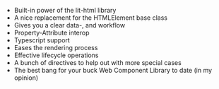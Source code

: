 + Built-in power of the lit-html library
+ A nice replacement for the HTMLElement base class
+ Gives you a clear data-, and workflow
+ Property-Attribute interop
+ Typescript support
+ Eases the rendering process
+ Effective lifecycle operations
+ A bunch of directives to help out with more special cases
+ The best bang for your buck Web Component Library to date (in my opinion)
